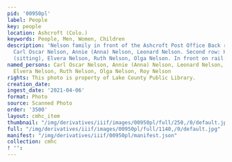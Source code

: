 ```yaml
---
pid: '00950pl'
label: People
key: people
location: Ashcroft (Colo.)
keywords: People, Men, Women, Children
description: 'Nelson family in front of the Ashcroft Post Office Back row, standing:
  Carl Oscar Nelson, Annie (Anna) Nelson, Leonard Nelson. Second row: Howard Nelson
  (sitting), Elvera Nelson, Ruth Nelson, Olga Nelson. In front on rail: Roy Nelson.'
named_persons: Carl Oscar Nelson, Annie (Anna) Nelson, Leonard Nelson, Howard Nelson,
  Elvera Nelson, Ruth Nelson, Olga Nelson, Roy Nelson
rights: This photo is property of Lake County Public Library.
creation_date: 
ingest_date: '2021-04-06'
format: Photo
source: Scanned Photo
order: '3500'
layout: cmhc_item
thumbnail: "/img/derivatives/iiif/images/00950pl/full/250,/0/default.jpg"
full: "/img/derivatives/iiif/images/00950pl/full/1140,/0/default.jpg"
manifest: "/img/derivatives/iiif/00950pl/manifest.json"
collection: cmhc
! '': 
---
```


